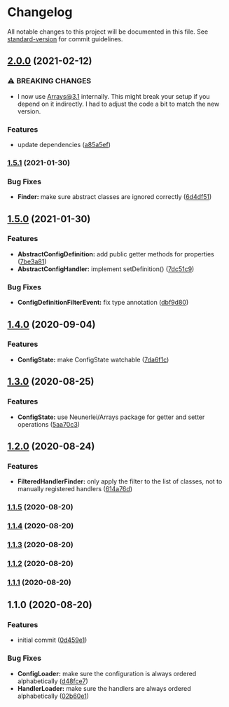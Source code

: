 # Changelog

All notable changes to this project will be documented in this file. See [standard-version](https://github.com/conventional-changelog/standard-version) for commit guidelines.

## [2.0.0](https://github.com/Neunerlei/configuration/compare/v1.5.1...v2.0.0) (2021-02-12)


### ⚠ BREAKING CHANGES

* I now use Arrays@3.1 internally. This might break your
setup if you depend on it indirectly. I had to adjust the code a bit to
match the new version.

### Features

* update dependencies ([a85a5ef](https://github.com/Neunerlei/configuration/commit/a85a5eff40293bb5e7b66c50c015b410cd273920))

### [1.5.1](https://github.com/Neunerlei/configuration/compare/v1.5.0...v1.5.1) (2021-01-30)


### Bug Fixes

* **Finder:** make sure abstract classes are ignored correctly ([6d4df51](https://github.com/Neunerlei/configuration/commit/6d4df51b0f54fffe230da5047f62bba9ee9354d2))

## [1.5.0](https://github.com/Neunerlei/configuration/compare/v1.4.0...v1.5.0) (2021-01-30)


### Features

* **AbstractConfigDefinition:** add public getter methods for properties ([7be3a81](https://github.com/Neunerlei/configuration/commit/7be3a81c1bd2c8c85d78295252a588031073fd44))
* **AbstractConfigHandler:** implement setDefinition() ([7dc51c9](https://github.com/Neunerlei/configuration/commit/7dc51c963e116d13685cfdda05673bcbf6a81acd))


### Bug Fixes

* **ConfigDefinitionFilterEvent:** fix type annotation ([dbf9d80](https://github.com/Neunerlei/configuration/commit/dbf9d8056c4f9bbc9f6f9a194437417ec5f73aba))

## [1.4.0](https://github.com/Neunerlei/configuration/compare/v1.3.0...v1.4.0) (2020-09-04)


### Features

* **ConfigState:** make ConfigState watchable ([7da6f1c](https://github.com/Neunerlei/configuration/commit/7da6f1c24eecb388d96753718594771c467c39d8))

## [1.3.0](https://github.com/Neunerlei/configuration/compare/v1.2.0...v1.3.0) (2020-08-25)


### Features

* **ConfigState:** use Neunerlei/Arrays package for getter and setter operations ([5aa70c3](https://github.com/Neunerlei/configuration/commit/5aa70c3643698f93450980a0fda26b5c27efa030))

## [1.2.0](https://github.com/Neunerlei/configuration/compare/v1.1.5...v1.2.0) (2020-08-24)


### Features

* **FilteredHandlerFinder:** only apply the filter to the list of classes, not to manually registered handlers ([614a76d](https://github.com/Neunerlei/configuration/commit/614a76d81ba9d3b5f9d4fc1a7de086bab8cd0ef5))

### [1.1.5](https://github.com/Neunerlei/configuration/compare/v1.1.4...v1.1.5) (2020-08-20)

### [1.1.4](https://github.com/Neunerlei/configuration/compare/v1.1.3...v1.1.4) (2020-08-20)

### [1.1.3](https://github.com/Neunerlei/configuration/compare/v1.1.2...v1.1.3) (2020-08-20)

### [1.1.2](https://github.com/Neunerlei/configuration/compare/v1.1.1...v1.1.2) (2020-08-20)

### [1.1.1](https://github.com/Neunerlei/configuration/compare/v1.1.0...v1.1.1) (2020-08-20)

## 1.1.0 (2020-08-20)


### Features

* initial commit ([0d459e1](https://github.com/Neunerlei/configuration/commit/0d459e12d43e48a41435a727e0341d332f28c393))


### Bug Fixes

* **ConfigLoader:** make sure the configuration is always ordered alphabetically ([d48fce7](https://github.com/Neunerlei/configuration/commit/d48fce705fc094f743698d36c0c643b49ab16573))
* **HandlerLoader:** make sure the handlers are always ordered alphabetically ([02b60e1](https://github.com/Neunerlei/configuration/commit/02b60e1d175e9d1b2be6e2f05a5e17ede10e7723))
